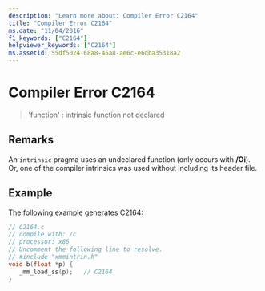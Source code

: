 ```yaml
---
description: "Learn more about: Compiler Error C2164"
title: "Compiler Error C2164"
ms.date: "11/04/2016"
f1_keywords: ["C2164"]
helpviewer_keywords: ["C2164"]
ms.assetid: 55df5024-68a8-45a8-ae6c-e6dba35318a2
---
```

# Compiler Error C2164

> 'function' : intrinsic function not declared

## Remarks

An `intrinsic` pragma uses an undeclared function (only occurs with **/Oi**). Or, one of the compiler intrinsics was used without including its header file.

## Example

The following example generates C2164:

```c
// C2164.c
// compile with: /c
// processor: x86
// Uncomment the following line to resolve.
// #include "xmmintrin.h"
void b(float *p) {
   _mm_load_ss(p);   // C2164
}
```
